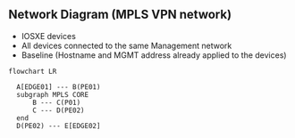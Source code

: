 ## Network Diagram (MPLS VPN network)

- IOSXE devices
- All devices connected to the same Management network
- Baseline (Hostname and MGMT address already applied to the devices)

```mermaid
flowchart LR

  A[EDGE01] --- B(PE01)
  subgraph MPLS CORE
      B --- C(P01)
      C --- D(PE02)
  end
  D(PE02) --- E[EDGE02]
```
